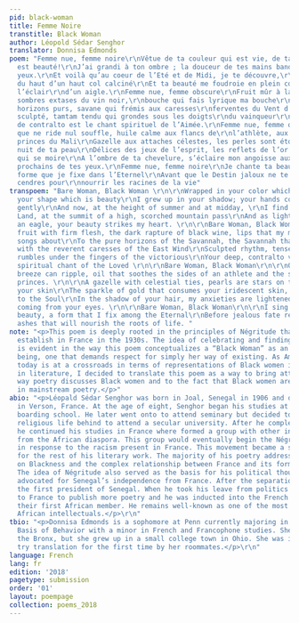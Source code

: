 ```yaml
---
pid: black-woman
title: Femme Noire
transtitle: Black Woman
author: Léopold Sédar Senghor
translator: Donnisa Edmonds
poem: "Femme nue, femme noire\r\nVêtue de ta couleur qui est vie, de ta forme qui
  est beauté!\r\nJ’ai grandi à ton ombre ; la douceur de tes mains bandait\r\nmes
  yeux.\r\nEt voilà qu’au coeur de l’Eté et de Midi, je te découvre,\r\nTerre promise,
  du haut d’un haut col calciné\r\nEt ta beauté me foudroie en plein coeur, comme
  l’éclair\r\nd’un aigle.\r\nFemme nue, femme obscure\r\nFruit mûr à la chair ferme,
  sombres extases du vin noir,\r\nbouche qui fais lyrique ma bouche\r\nSavane aux
  horizons purs, savane qui frémis aux caresses\r\nferventes du Vent d’Est\r\nTamtam
  sculpté, tamtam tendu qui grondes sous les doigts\r\ndu vainqueur\r\nTa voix grave
  de contralto est le chant spirituel de l’Aimée.\r\nFemme nue, femme obscure\r\nHuile
  que ne ride nul souffle, huile calme aux flancs de\r\nl’athlète, aux flancs des
  princes du Mali\r\nGazelle aux attaches célestes, les perles sont étoiles sur\r\nla
  nuit de ta peau\r\nDélices des jeux de l’esprit, les reflets de l’or rouge sur ta\r\npeau
  qui se moire\r\nA l’ombre de ta chevelure, s’éclaire mon angoisse aux\r\nsoleils
  prochains de tes yeux.\r\nFemme nue, femme noire\r\nJe chante ta beauté qui passe,
  forme que je fixe dans l’Eternel\r\nAvant que le Destin jaloux ne te réduise en
  cendres pour\r\nnourrir les racines de la vie"
transpoem: "Bare Woman, Black Woman \r\n\r\nWrapped in your color which is life, in
  your shape which is beauty\r\nI grew up in your shadow; your hands covered my eyes
  gently\r\nAnd now, at the height of summer and at midday, \r\nI find you, the Promised
  Land, at the summit of a high, scorched mountain pass\r\nAnd as lightning strikes
  an eagle, your beauty strikes my heart. \r\n\r\nBare Woman, Black Woman \r\n\r\nRipe
  fruit with firm flesh, the dark rapture of black wine, lips that my mouth makes
  songs about\r\nTo the pure horizons of the Savannah, the Savannah that trembles
  with the reverent caresses of the East Wind\r\nSculpted rhythm, tense rhythm that
  rumbles under the fingers of the victorious\r\nYour deep, contralto voice is the
  spiritual chant of the Loved \r\n\r\nBare Woman, Black Woman\r\n\r\nOil that no
  breeze can ripple, oil that soothes the sides of an athlete and the sides of Mali’s
  princes. \r\n\r\nA gazelle with celestial ties, pearls are stars on the night of
  your skin\r\nThe sparkle of gold that consumes your iridescent skin, is a delight
  to the Soul\r\nIn the shadow of your hair, my anxieties are lightened by the sunlight
  coming from your eyes. \r\n\r\nBare Woman, Black Woman\r\n\r\nI sing of your passing
  beauty, a form that I fix among the Eternal\r\nBefore jealous fate reduces you to
  ashes that will nourish the roots of life. "
note: "<p>This poem is deeply rooted in the principles of Négritude that Senghor helped
  establish in France in the 1930s. The idea of celebrating and finding pride in blackness
  is evident in the way this poem conceptualizes a “Black Woman” as an almost otherworldly
  being, one that demands respect for simply her way of existing. As American society
  today is at a crossroads in terms of representations of Black women in media and
  in literature, I decided to translate this poem as a way to bring attention to the
  way poetry discusses Black women and to the fact that Black women are often absent
  in mainstream poetry.</p>"
abio: "<p>Léopald Sédar Senghor was born in Joal, Senegal in 1906 and died in 2001
  in Verson, France. At the age of eight, Senghor began his studies at a Christian
  boarding school. He later went onto to attend seminary but decided to leave the
  religious life behind to attend a secular university. After he completed his Baccalaureate,
  he continued his studies in France where formed a group with other intellectuals
  from the African diaspora. This group would eventually begin the Négritude movement
  in response to the racism present in France. This movement became a strong foundation
  for the rest of his literary work. The majority of his poetry addresses his opinions
  on Blackness and the complex relationship between France and its former colonies.
  The idea of Négritude also served as the basis for his political thought as he later
  advocated for Senegal’s independence from France. After the separation, he became
  the first president of Senegal. When he took his leave from politics he retired
  to France to publish more poetry and he was inducted into the French Academy as
  their first African member. He remains well-known as one of the most important twentieth-century
  African intellectuals.</p>\r\n"
tbio: "<p>Donnisa Edmonds is a sophomore at Penn currently majoring in Biological
  Basis of Behavior with a minor in French and Francophone studies. She was born in
  the Bronx, but she grew up in a small college town in Ohio. She was inspired to
  try translation for the first time by her roommates.</p>\r\n"
language: French
lang: fr
edition: '2018'
pagetype: submission
order: '01'
layout: poempage
collection: poems_2018
---
```

